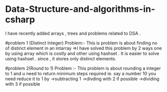 # Data-Structure-and-algorithms-in-csharp

I have recently  added arrays , trees and problems related to DSA .

#problem 1 (Distinct Integer)
 Problem:- This is problem is about finding no of distinct element in an intarray 
 =>I have solved this problem by 2 ways one by using array which is costly and other using hashset .
 It is easier to solve using hashset . since , it stores only distinct elements.
 
 #problem 2(Round to 1)
 Problem :- This problem is about rounding a integer to 1 and u need to return minimum steps required ie. say a number 10 you need reduce it to 1 by
             ->subtracting  1
             ->divding with 2  if possible
             ->dividing with 3 if possible
